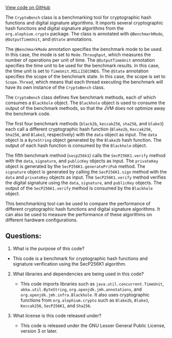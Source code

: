[View code on GitHub](https://github.com/alephium/alephium/benchmark/src/main/scala/org/alephium/benchmark/CryptoBench.scala)

The `CryptoBench` class is a benchmarking tool for cryptographic hash functions and digital signature algorithms. It imports several cryptographic hash functions and digital signature algorithms from the `org.alephium.crypto` package. The class is annotated with `@BenchmarkMode`, `@OutputTimeUnit`, and `@State` annotations. 

The `@BenchmarkMode` annotation specifies the benchmark mode to be used. In this case, the mode is set to `Mode.Throughput`, which measures the number of operations per unit of time. The `@OutputTimeUnit` annotation specifies the time unit to be used for the benchmark results. In this case, the time unit is set to `TimeUnit.MILLISECONDS`. The `@State` annotation specifies the scope of the benchmark state. In this case, the scope is set to `Scope.Thread`, which means that each thread executing the benchmark will have its own instance of the `CryptoBench` class.

The `CryptoBench` class defines five benchmark methods, each of which consumes a `Blackhole` object. The `Blackhole` object is used to consume the output of the benchmark methods, so that the JVM does not optimize away the benchmark code. 

The first four benchmark methods (`black2b`, `keccak256`, `sha256`, and `blake3`) each call a different cryptographic hash function (`Blake2b`, `Keccak256`, `Sha256`, and `Blake3`, respectively) with the `data` object as input. The `data` object is a `ByteString` object generated by the `Blake2b` hash function. The output of each hash function is consumed by the `Blackhole` object.

The fifth benchmark method (`secp256k1`) calls the `SecP256K1.verify` method with the `data`, `signature`, and `publicKey` objects as input. The `privateKey` object is generated by the `SecP256K1.generatePriPub` method. The `signature` object is generated by calling the `SecP256K1.sign` method with the `data` and `privateKey` objects as input. The `SecP256K1.verify` method verifies the digital signature using the `data`, `signature`, and `publicKey` objects. The output of the `SecP256K1.verify` method is consumed by the `Blackhole` object.

This benchmarking tool can be used to compare the performance of different cryptographic hash functions and digital signature algorithms. It can also be used to measure the performance of these algorithms on different hardware configurations.
## Questions: 
 1. What is the purpose of this code?
   - This code is a benchmark for cryptographic hash functions and signature verification using the SecP256K1 algorithm.

2. What libraries and dependencies are being used in this code?
   - This code imports libraries such as `java.util.concurrent.TimeUnit`, `akka.util.ByteString`, `org.openjdk.jmh.annotations`, and `org.openjdk.jmh.infra.Blackhole`. It also uses cryptographic functions from `org.alephium.crypto` such as `Blake2b`, `Blake3`, `Keccak256`, `SecP256K1`, and `Sha256`.

3. What license is this code released under?
   - This code is released under the GNU Lesser General Public License, version 3 or later.